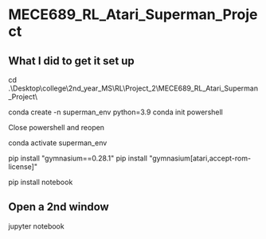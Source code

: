 # MECE689_RL_Atari_Superman_Project

## What I did to get it set up
cd .\Desktop\college\2nd_year_MS\RL\Project_2\MECE689_RL_Atari_Superman_Project\

conda create -n superman_env python=3.9
conda init powershell

Close powershell and reopen

conda activate superman_env

pip install "gymnasium==0.28.1"
pip install "gymnasium[atari,accept-rom-license]" 

pip install notebook

## Open a 2nd window
jupyter notebook






